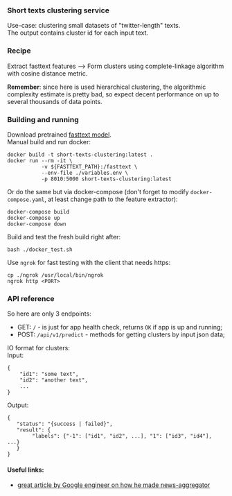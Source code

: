 ### Short texts clustering service  
Use-case: clustering small datasets of "twitter-length" texts.  
The output contains cluster id for each input text.  

### Recipe  

Extract fasttext features --> Form clusters using complete-linkage algorithm with cosine distance metric.  

**Remember**: since here is used hierarchical clustering, the algorithmic complexity estimate is pretty bad, so expect decent performance on up to several thousands of data points.  

### Building and running  
Download pretrained [fasttext model](https://fasttext.cc/docs/en/crawl-vectors.html).  
Manual build and run docker:  
```
docker build -t short-texts-clustering:latest .
docker run --rm -it \
           -v ${FASTTEXT_PATH}:/fasttext \
           --env-file ./variables.env \
           -p 8010:5000 short-texts-clustering:latest
```  
Or do the same but via docker-compose (don't forget to modify `docker-compose.yaml`, at least change path to the feature extractor):  
```
docker-compose build
docker-compose up
docker-compose down
```  
Build and test the fresh build right after:  
```
bash ./docker_test.sh
```  

Use `ngrok` for fast testing with the client that needs https:  
```
cp ./ngrok /usr/local/bin/ngrok
ngrok http <PORT>
```  

### API reference  

So here are only 3 endpoints:  
 * GET: `/` - is just for app health check, returns `OK` if app is up and running;  
 * POST: `/api/v1/predict` - methods for getting clusters by input json data;  

IO format for clusters:  
Input:  
```
{
    "id1": "some text",
    "id2": "another text",
    ...
}
```  

Output:  
```
{
   "status": "{success | failed}",
   "result": {
        "labels": {"-1": ["id1", "id2", ...], "1": ["id3", "id4"], ...}
   }
}
```  

#### Useful links:  
   - [great article by Google engineer on how he made news-aggregator](https://danlark.org/2020/07/31/news-aggregator-from-scratch-in-2-weeks/)  
